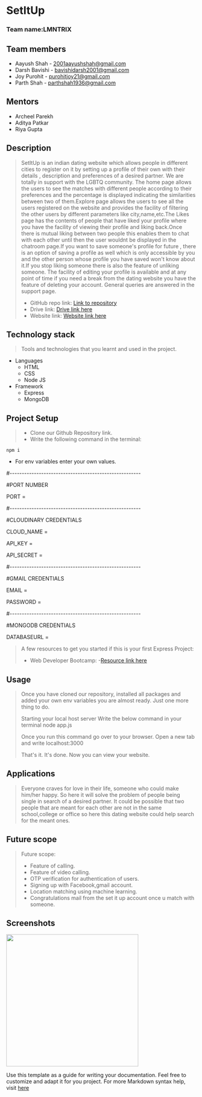 # SetItUp

### Team name:LMNTRIX

## Team members
* Aayush Shah - 2001aayushshah@gmail.com
* Darsh Bavishi - bavishidarsh2001@gmail.com
* Joy Purohit - purohitjoy21@gmail.com
* Parth Shah - parthshah1936@gmail.com

## Mentors
* Archeel Parekh
* Aditya Patkar
* Riya Gupta

## Description
>SetItUp is an indian dating website which allows people in different cities to register on
>it by setting up a profile of their own with their details , description and preferences of 
>a desired partner. We are totally in support with the LGBTQ community. The home page allows 
>the users to see the matches with different people according to their preferences and the 
>percentage is displayed indicating the similarities between two of them.Explore page allows 
>the users to see all the users registered on the website and provides the facility of filtering 
>the other users by different parameters like city,name,etc.The Likes page has the contents of 
>people that have liked your profile where you have the facility of viewing their profile and 
>liking back.Once there is mutual liking between two people this enables them to chat with each
>other until then the user  wouldnt be displayed in the chatroom page.If you want to save someone's 
>profile for future , there is an option of saving a profile as well which is only accessible by you 
>and the other person whose profile you have saved won't know about it.If you stop liking someone there 
>is also the feature of unliking someone. The facility of editing your profile is available and at 
>any point of time if you need a break from the dating website you have the feature of deleting your account.
>General queries are answered in the support page.
>
>* GitHub repo link: [Link to repository](https://github.com/LMNTRIX-SETITUP)
>* Drive link: [Drive link here](https://drive.google.com/file/d/1LW8eb5jRkimQpHiOrBNpsmuPprX9p007/view?usp=sharing)
>* Website link: [Website link here](https://setitupcorp.herokuapp.com)

## Technology stack

>Tools and technologies that you learnt and used in the project.
* Languages
  * HTML
  * CSS
  * Node JS
* Framework
  * Express
  * MongoDB

## Project Setup
>* Clone our Github Repository link.
>* Write the following command in the terminal:

```
npm i

```
* For env variables enter your own values.


#------------------------------------------------------

#PORT NUMBER

PORT = 

#------------------------------------------------------

#CLOUDINARY CREDENTIALS

CLOUD_NAME = 

API_KEY = 

API_SECRET = 

#------------------------------------------------------

#GMAIL CREDENTIALS

EMAIL = 

PASSWORD = 


#------------------------------------------------------

#MONGODB CREDENTIALS

DATABASEURL = 


>A few resources to get you started if this is your first Express Project:
>  * Web Developer Bootcamp: -[Resource link here](https://www.udemy.com/course/the-web-developer-bootcamp/)

## Usage
>Once you have cloned our repository, installed all packages and added your 
own env variables you are almost ready. Just one more thing to do.
>
>Starting your local host server
>Write the below command in your terminal
>node app.js
>
>Once you run this command go over to your browser. Open a new tab and write localhost:3000
>
>That's it. It's done. Now you can view your website.

## Applications
>Everyone craves for love in their life, someone who could make him/her happy.
>So here it will solve the problem of people being single in search of a 
>desired partner. It could be possible that two people that are meant for each other 
>are not in the same school,college or office so here this dating website could help 
>search for the meant ones.

## Future scope
>Future scope:
>* Feature of calling.
>* Feature of video calling.
>* OTP verification for authentication of users.
>* Signing up with Facebook,gmail account.
>* Location matching using machine learning.
>* Congratulations mail from the set it up account once u match with someone.

## Screenshots

<img src="https://drive.google.com/file/d/1DojyqwbB0bkvs6b1bhawUDvvFdCFJlIl/view?usp=sharing" height = 350/>

Use this template as a guide for writing your documentation. Feel free to customize and adapt it for you project.
For more Markdown syntax help, visit [here](https://www.markdownguide.org/basic-syntax/)
